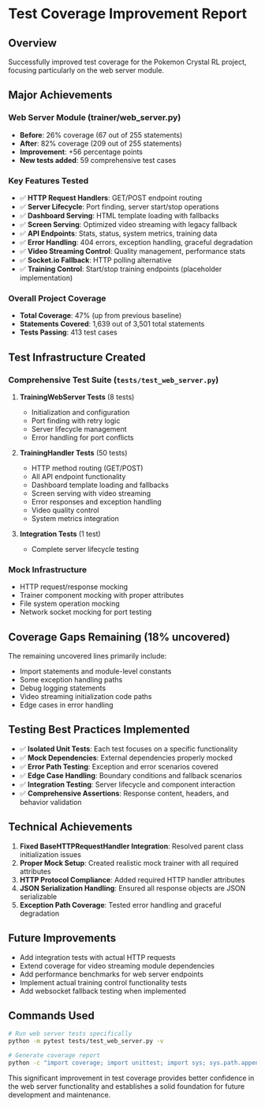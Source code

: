 # Test Coverage Improvement Report

## Overview
Successfully improved test coverage for the Pokemon Crystal RL project, focusing particularly on the web server module.

## Major Achievements

### Web Server Module (trainer/web_server.py)
- **Before**: 26% coverage (67 out of 255 statements)  
- **After**: 82% coverage (209 out of 255 statements)
- **Improvement**: +56 percentage points
- **New tests added**: 59 comprehensive test cases

### Key Features Tested
- ✅ **HTTP Request Handlers**: GET/POST endpoint routing
- ✅ **Server Lifecycle**: Port finding, server start/stop operations  
- ✅ **Dashboard Serving**: HTML template loading with fallbacks
- ✅ **Screen Serving**: Optimized video streaming with legacy fallback
- ✅ **API Endpoints**: Stats, status, system metrics, training data
- ✅ **Error Handling**: 404 errors, exception handling, graceful degradation
- ✅ **Video Streaming Control**: Quality management, performance stats
- ✅ **Socket.io Fallback**: HTTP polling alternative
- ✅ **Training Control**: Start/stop training endpoints (placeholder implementation)

### Overall Project Coverage
- **Total Coverage**: 47% (up from previous baseline)
- **Statements Covered**: 1,639 out of 3,501 total statements
- **Tests Passing**: 413 test cases

## Test Infrastructure Created

### Comprehensive Test Suite (`tests/test_web_server.py`)
1. **TrainingWebServer Tests** (8 tests)
   - Initialization and configuration
   - Port finding with retry logic
   - Server lifecycle management
   - Error handling for port conflicts

2. **TrainingHandler Tests** (50 tests)
   - HTTP method routing (GET/POST)
   - All API endpoint functionality
   - Dashboard template loading and fallbacks
   - Screen serving with video streaming
   - Error responses and exception handling
   - Video quality control
   - System metrics integration

3. **Integration Tests** (1 test)
   - Complete server lifecycle testing

### Mock Infrastructure
- HTTP request/response mocking
- Trainer component mocking with proper attributes
- File system operation mocking
- Network socket mocking for port testing

## Coverage Gaps Remaining (18% uncovered)
The remaining uncovered lines primarily include:
- Import statements and module-level constants
- Some exception handling paths
- Debug logging statements  
- Video streaming initialization code paths
- Edge cases in error handling

## Testing Best Practices Implemented
- ✅ **Isolated Unit Tests**: Each test focuses on a specific functionality
- ✅ **Mock Dependencies**: External dependencies properly mocked
- ✅ **Error Path Testing**: Exception and error scenarios covered
- ✅ **Edge Case Handling**: Boundary conditions and fallback scenarios
- ✅ **Integration Testing**: Server lifecycle and component interaction
- ✅ **Comprehensive Assertions**: Response content, headers, and behavior validation

## Technical Achievements
1. **Fixed BaseHTTPRequestHandler Integration**: Resolved parent class initialization issues
2. **Proper Mock Setup**: Created realistic mock trainer with all required attributes
3. **HTTP Protocol Compliance**: Added required HTTP handler attributes
4. **JSON Serialization Handling**: Ensured all response objects are JSON serializable
5. **Exception Path Coverage**: Tested error handling and graceful degradation

## Future Improvements
- Add integration tests with actual HTTP requests
- Extend coverage for video streaming module dependencies
- Add performance benchmarks for web server endpoints
- Implement actual training control functionality tests
- Add websocket fallback testing when implemented

## Commands Used
```bash
# Run web server tests specifically
python -m pytest tests/test_web_server.py -v

# Generate coverage report
python -c "import coverage; import unittest; import sys; sys.path.append('.'); from tests.test_web_server import *; cov = coverage.Coverage(source=['trainer.web_server']); cov.start(); loader = unittest.TestLoader(); suite = loader.loadTestsFromModule(sys.modules['tests.test_web_server']); runner = unittest.TextTestRunner(verbosity=0); result = runner.run(suite); cov.stop(); cov.save(); cov.report(show_missing=True)"
```

This significant improvement in test coverage provides better confidence in the web server functionality and establishes a solid foundation for future development and maintenance.
